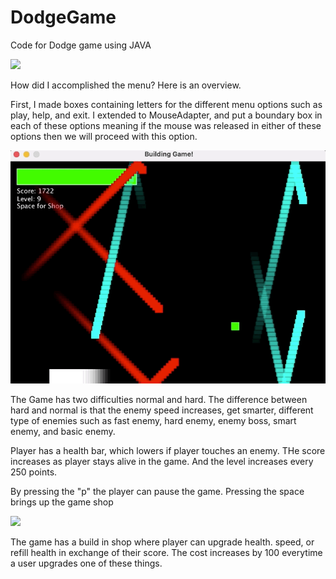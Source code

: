 # DodgeGame
Code for Dodge game using JAVA

![](dodgestart.gif)

How did I accomplished the menu? Here is an overview.

First, I made boxes containing letters for the different menu options such as play, help, and exit. I extended to MouseAdapter, and put a boundary box in each of these options meaning if the mouse was released in either of these options then we will proceed with this option. 

![](dodgegameplay.gif)

The Game has two difficulties normal and hard. The difference between hard and normal is that the enemy speed increases, get smarter, different type of enemies such as fast enemy, hard enemy, enemy boss, smart enemy, and basic enemy. 

Player has a health bar, which lowers if player touches an enemy. THe score increases as player stays alive in the game. And the level increases every 250 points. 

By pressing the "p" the player can pause the game.
Pressing the space brings up the game shop

![](dodgeshop.gif)

The game has a build in shop where player can upgrade health. speed, or refill health in exchange of their score. The cost increases by 100 everytime a user upgrades one of these things.
